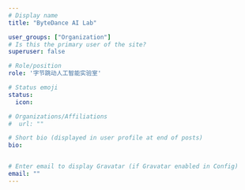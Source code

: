 ```yaml
---
# Display name
title: "ByteDance AI Lab"

user_groups: ["Organization"]
# Is this the primary user of the site?
superuser: false

# Role/position
role: '字节跳动人工智能实验室'

# Status emoji
status: 
  icon: 

# Organizations/Affiliations
#  url: ""

# Short bio (displayed in user profile at end of posts)
bio: 


# Enter email to display Gravatar (if Gravatar enabled in Config)
email: ""
---
```


